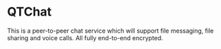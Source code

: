# QTChat
This is a peer-to-peer chat service which will support file messaging, file sharing and voice calls. All fully end-to-end encrypted.
